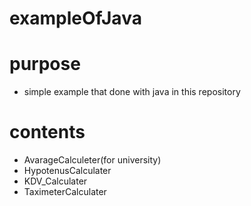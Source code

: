 # exampleOfJava

# purpose
* simple example that done with java in this repository

# contents
* AvarageCalculeter(for university)
* HypotenusCalculater
* KDV_Calculater
* TaximeterCalculater
